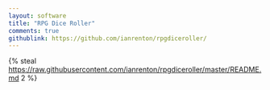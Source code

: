 ```yaml
---
layout: software
title: "RPG Dice Roller"
comments: true
githublink: https://github.com/ianrenton/rpgdiceroller/
---
```


{% steal https://raw.githubusercontent.com/ianrenton/rpgdiceroller/master/README.md 2 %}
